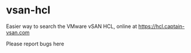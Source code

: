 # vsan-hcl
Easier way to search the VMware vSAN HCL, online at https://hcl.captain-vsan.com

Please report bugs here
